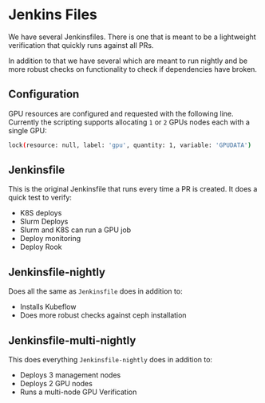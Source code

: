 # Jenkins Files

We have several Jenkinsfiles. There is one that is meant to be a lightweight verification that quickly runs against all PRs.

In addition to that we have several which are meant to run nightly and be more robust checks on functionality to check if dependencies have broken.

## Configuration

GPU resources are configured and requested with the following line. Currently the scripting supports allocating `1` or `2` GPUs nodes each with a single GPU:

```sh
lock(resource: null, label: 'gpu', quantity: 1, variable: 'GPUDATA')
```

## Jenkinsfile

This is the original Jenkinsfile that runs every time a PR is created. It does a quick test to verify:

* K8S deploys
* Slurm Deploys
* Slurm and K8S can run a GPU job
* Deploy monitoring
* Deploy Rook

## Jenkinsfile-nightly

Does all the same as `Jenkinsfile` does in addition to:

* Installs Kubeflow
* Does more robust checks against ceph installation

## Jenkinsfile-multi-nightly  

This does everything `Jenkinsfile-nightly` does in addition to:

* Deploys 3 management nodes
* Deploys 2 GPU nodes
* Runs a multi-node GPU Verification

